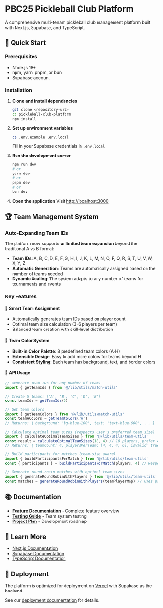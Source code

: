 # PBC25 Pickleball Club Platform

A comprehensive multi-tenant pickleball club management platform built with Next.js, Supabase, and TypeScript.

## 🚀 Quick Start

### Prerequisites
- Node.js 18+
- npm, yarn, pnpm, or bun
- Supabase account

### Installation

1. **Clone and install dependencies**
   ```bash
   git clone <repository-url>
   cd pickleball-club-platform
   npm install
   ```

2. **Set up environment variables**
   ```bash
   cp .env.example .env.local
   ```
   Fill in your Supabase credentials in `.env.local`

3. **Run the development server**
   ```bash
   npm run dev
   # or
   yarn dev
   # or
   pnpm dev
   # or
   bun dev
   ```

4. **Open the application**
   Visit [http://localhost:3000](http://localhost:3000)

## 🏆 Team Management System

### Auto-Expanding Team IDs

The platform now supports **unlimited team expansion** beyond the traditional A vs B format:

- **Team IDs**: A, B, C, D, E, F, G, H, I, J, K, L, M, N, O, P, Q, R, S, T, U, V, W, X, Y, Z
- **Automatic Generation**: Teams are automatically assigned based on the number of teams needed
- **Dynamic Scaling**: The system adapts to any number of teams for tournaments and events

### Key Features

#### 🎯 **Smart Team Assignment**
- Automatically generates team IDs based on player count
- Optimal team size calculation (3-6 players per team)
- Balanced team creation with skill-level distribution

#### 🎨 **Team Color System**
- **Built-in Color Palette**: 8 predefined team colors (A-H)
- **Extensible Design**: Easy to add more colors for teams beyond H
- **Consistent Styling**: Each team has background, text, and border colors

#### 🔧 **API Usage**

```typescript
// Generate team IDs for any number of teams
import { getTeamIds } from '@/lib/utils/match-utils'

// Create 5 teams: ['A', 'B', 'C', 'D', 'E']
const teamIds = getTeamIds(5)

// Get team colors
import { getTeamColors } from '@/lib/utils/match-utils'
const teamAColors = getTeamColors('A')
// Returns: { background: 'bg-blue-100', text: 'text-blue-600', ... }

// Calculate optimal team sizes (respects user's preferred team size)
import { calculateOptimalTeamSizes } from '@/lib/utils/team-utils'
const result = calculateOptimalTeamSizes(18, 4) // 18 players, prefer 4 per team
// Returns: { teamCount: 4, playersPerTeam: [4, 4, 4, 6], isValid: true }

// Build participants for matches (team-size aware)
import { buildParticipantsForMatch } from '@/lib/utils/team-utils'
const { participants } = buildParticipantsForMatch(players, 4) // Respects preferred team size

// Generate round-robin matches with optimal team sizes
import { generateRoundRobinWithPlayers } from '@/lib/utils/team-utils'
const matches = generateRoundRobinWithPlayers(teamPlayerMap) // Uses pre-sized teams
```

## 📚 Documentation

- **[Feature Documentation](./README-FEATURES.md)** - Complete feature overview
- **[Testing Guide](./docs/TESTING_GUIDE.md)** - Team system testing
- **[Project Plan](./PROJECT_PLAN.md)** - Development roadmap

## 🔗 Learn More

- [Next.js Documentation](https://nextjs.org/docs)
- [Supabase Documentation](https://supabase.com/docs)
- [TypeScript Documentation](https://www.typescriptlang.org/docs/)

## 🚀 Deployment

The platform is optimized for deployment on [Vercel](https://vercel.com) with Supabase as the backend.

See our [deployment documentation](https://nextjs.org/docs/app/building-your-application/deploying) for details.
